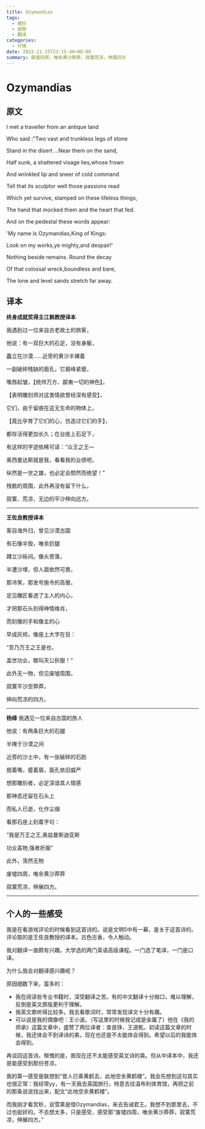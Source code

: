 ```yaml
---
title: Ozymandias
tags:
  - 摘抄
  - 感想
  - 翻译
categories:
  - 什锦
date: 2022-11-15T23:15:48+08:00
summary: 废墟四周，唯余黄沙莽莽，寂寞荒凉，伸展四方
---
```

# Ozymandias

## 原文
I met a traveller from an antique land

Who said :"Two vast and trunkless legs of stone

Stand in the disert ...Near them on the sand,

Half sunk, a shattered visage lies,whose frown

And wrinkled lip and sneer of cold command

Tell that its sculptor well those passions read 

Which yet survive, stamped on these lifeless things,

The hand that mocked them and the heart that fed.

And on the pedestal these words appear:

'My name is Ozymandias,King of Kings:

Look on my works,ye mighty,and despair!'

Nothing beside remains. Round the decay

Of that colossal wreck,boundless and bare,

The lone and level sands stretch far away.

## 译本
**终身成就奖得主江枫教授译本**

我遇到过一位来自古老故土的旅客，

他说：有一双巨大的石足，没有身躯，

矗立在沙漠……近旁的黄沙半裸着

一副破碎残缺的面孔，它眉峰紧蹙，

嘴唇起皱，【统帅万方、鄙夷一切的神色】，

【表明雕刻师对这类情欲曾经深有感受】，

它们，由于留痕在这无生命的物体上，

【竟比孕育了它们的心，仿造过它们的手】，

都存活得更加长久；在台座上石足下，

有这样的字迹依稀可读：“众王之王—

奥西曼达斯就是我，看看我的业绩吧，

纵然是一世之雄，也必定会颓然而绝望！”

残骸的周围，此外再没有留下什么，

寂寞、荒凉，无边的平沙伸向远方。 
___

**王佐良教授译本**

客自海外归，曾见沙漠古国

有石像半毁，唯余巨腿

蹲立沙砾间。像头旁落，

半遭沙埋，但人面依然可畏，

那冷笑，那发号施令的高傲，

足见雕匠看透了主人的内心，

才把那石头刻得神情维肖，

而刻像的手和像主的心

早成灰烬。像座上大字在目：


“吾乃万王之王是也，

盖世功业，敢叫天公折服！”

此外无一物，但见废墟周围，

寂寞平沙空莽莽，

伸向荒凉的四方。
___

**杨绛**
我遇见一位来自古国的旅人

他说：有两条巨大的石腿

半掩于沙漠之间

近旁的沙土中，有一张破碎的石脸

抿着嘴，蹙着眉，面孔依旧威严

想那雕刻者，必定深谙其人情感

那神态还留在石头上

而私人已逝，化作尘烟

看那石座上刻着字句：

“我是万王之王,奥兹曼斯迪亚斯

功业盖物,强者折服”

此外，荡然无物

废墟四周，唯余黄沙莽莽

寂寞荒凉，伸展四方。
___
## 个人的一些感受

我是在看游戏评论的时候看到这首诗的。说是文明5中有一幕，是关于这首诗的。评论取的是王佐良教授的译本。古色古香，令人触动。

我对翻译一直颇有兴趣。大学选的两门英语高级课程。一门选了笔译，一门是口译。

为什么我会对翻译感兴趣呢？

原因细数下来，蛮多的：

- 我在阅读些专业书籍时，深受翻译之苦。有的中文翻译十分拗口，难以理解，反倒是英文原版更利于理解。
- 我英文歌听得比较多。我去看歌词时，常常发现译文十分有趣。
- 可以说是我的偶像吧：王小波。（写这里的时候我记成是金庸了）他在《我的师承》这篇文章中，盛赞了两位译者：查良铮，王道乾。初读这篇文章的时候，我还体会不到译诗的美，现在也还是不太能体会得到。希望以后的我能体会得到。
  
再谈回这首诗。惭愧的是，我现在还不太能感受英文诗的美。但从中译本中，我还是能感受到那份苍凉。

我的第一感受是联想到“昔人已乘黄鹤去，此地空余黄鹤楼”。我会先想到这句其实也很正常：我经常yy，有一天我去英国旅行，特意去往温布利体育馆，再把之前的那条说说找出来，配文“此地空余黄鹤楼”。

而我刚才看赏析，说雪莱是借Ozymandias，来去告诫君王。我想不到那里去，不过也挺好的。不去想太多，只是感受，感受那“废墟四周，唯余黄沙莽莽，寂寞荒凉，伸展四方。”
